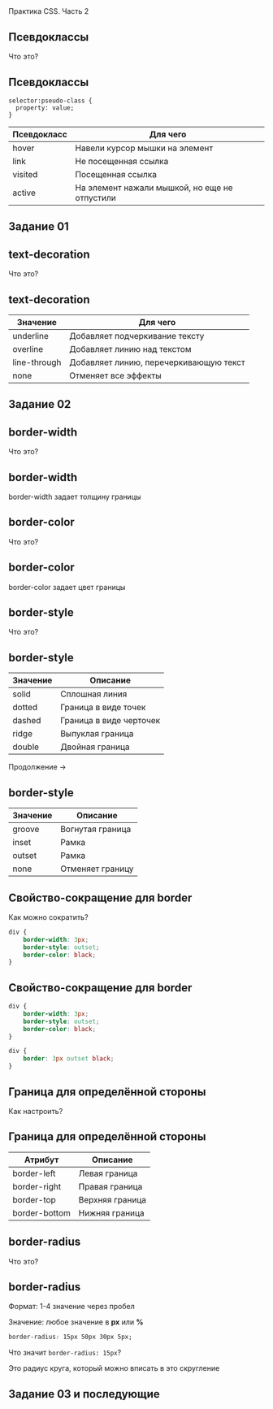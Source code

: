 ## 
Практика CSS. Часть 2



## Псевдоклассы

Что это?



## Псевдоклассы

```
selector:pseudo-class {
  property: value;
}
```

| Псевдокласс | Для чего |
| ----------- | -------- |
| hover       | Навели курсор мышки на элемент |
| link        | Не посещенная ссылка |
| visited     | Посещенная ссылка |
| active      | На элемент нажали мышкой, но еще не отпустили |



## Задание 01




## text-decoration

Что это?



## text-decoration

| Значение     | Для чего |
| ------------ | -------- |
| underline    | Добавляет подчеркивание тексту |
| overline     | Добавляет линию над текстом |
| line-through | Добавляет линию, перечеркивающую текст |
| none         | Отменяет все эффекты |



## Задание 02




## border-width

Что это?



## border-width

border-width задает толщину границы



## border-color

Что это?



## border-color

border-color задает цвет границы



## border-style

Что это?



## border-style

| Значение | Описание |
| -------- | -------- |
| solid    | Сплошная линия |
| dotted   | Граница в виде точек |
| dashed   | Граница в виде черточек |
| ridge    | Выпуклая граница |
| double   | Двойная граница |

Продолжение →



## border-style

| Значение | Описание |
| -------- | -------- |
| groove   | Вогнутая граница |
| inset    | Рамка |
| outset   | Рамка |
| none     | Отменяет границу |



## Свойство-сокращение для border

Как можно сократить?

```css
div {
	border-width: 3px;
	border-style: outset;
	border-color: black;
}
```



## Свойство-сокращение для border

```css
div {
	border-width: 3px;
	border-style: outset;
	border-color: black;
}
```
```css
div {
	border: 3px outset black;
}
```



## Граница для определённой стороны

Как настроить?



## Граница для определённой стороны

| Атрибут       | Описание |
| ------------- | -------- |
| border-left   | Левая граница |
| border-right  | Правая граница |
| border-top    | Верхняя граница |
| border-bottom | Нижняя граница |



## border-radius

Что это?



## border-radius

Формат: 1-4 значение через пробел

Значение: любое значение в **px** или **%**

```css
border-radius: 15px 50px 30px 5px; 
```

Что значит ```border-radius: 15px```?

Это радиус круга, который можно вписать в это скругление



## Задание 03 и последующие

